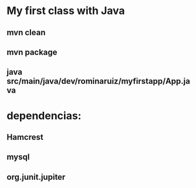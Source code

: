 # My first class with Java

## mvn clean 
## mvn package 

## java src/main/java/dev/rominaruiz/myfirstapp/App.java

# dependencias:
## Hamcrest
## mysql
## org.junit.jupiter